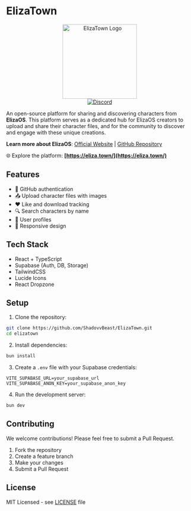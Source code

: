 # ElizaTown

<div align="center">
  <img src="https://eliza.town/assets/android-chrome-512x512.png" alt="ElizaTown Logo" width="200"/>
  <br/>
  <a href="https://discord.gg/RtZGvczt">
    <img src="https://img.shields.io/discord/1331618536262602813?color=7289da&logo=discord&logoColor=white" alt="Discord">
  </a>
</div>

An open-source platform for sharing and discovering characters from **ElizaOS**. This platform serves as a dedicated hub for ElizaOS creators to upload and share their character files, and for the community to discover and engage with these unique creations.

**Learn more about ElizaOS**: [Official Website](https://elizaos.ai) | [GitHub Repository](https://github.com/elizaOS/eliza)

🌐 Explore the platform: **[https://eliza.town/](https://eliza.town/)**

## Features

- 🔐 GitHub authentication
- 📤 Upload character files with images
- ❤️ Like and download tracking
- 🔍 Search characters by name
- 👥 User profiles
- 📱 Responsive design

## Tech Stack

- React + TypeScript
- Supabase (Auth, DB, Storage)
- TailwindCSS
- Lucide Icons
- React Dropzone

## Setup

1. Clone the repository:
```bash
git clone https://github.com/ShadovvBeast/ElizaTown.git
cd elizatown
```

2. Install dependencies:
```bash
bun install
```

3. Create a `.env` file with your Supabase credentials:
```env
VITE_SUPABASE_URL=your_supabase_url
VITE_SUPABASE_ANON_KEY=your_supabase_anon_key
```

4. Run the development server:
```bash
bun dev
```

## Contributing

We welcome contributions! Please feel free to submit a Pull Request.

1. Fork the repository
2. Create a feature branch
3. Make your changes
4. Submit a Pull Request

## License

MIT Licensed - see [LICENSE](LICENSE) file
